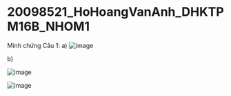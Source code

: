 # 20098521_HoHoangVanAnh_DHKTPM16B_NHOM1
Minh chứng
Câu 1:
a)
![image](https://github.com/yw07761/20098521_HoHoangVanAnh_DHKTPM16B_NHOM1/assets/89188722/fa74665c-85a2-4631-848a-38bfa5ccf838)

b)

![image](https://github.com/yw07761/20098521_HoHoangVanAnh_DHKTPM16B_NHOM1/assets/89188722/bd06b693-a395-4376-a565-d3409d8a61b0)

![image](https://github.com/yw07761/20098521_HoHoangVanAnh_DHKTPM16B_NHOM1/assets/89188722/f36cfb2b-7724-4b84-ae3d-a8b1eb99cd52)
